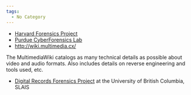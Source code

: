 ```yaml
---
tags:
  - No Category
---
```

- [Harvard Forensics Project](harvard_forensics_project.md)
- [Purdue CyberForensics Lab](purdue_cyberforensics_lab.md)
- <http://wiki.multimedia.cx/>

The MultimediaWiki catalogs as many technical details as possible about
video and audio formats. Also includes details on reverse engineering
and tools used, etc.

- [Digital Records Forensics
  Project](http://digitalrecordsforensics.org/) at the University of
  British Columbia, SLAIS